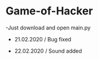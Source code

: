# Game-of-Hacker

-Just download and open main.py

- 21.02.2020 / Bug fixed

- 22.02.2020 / Sound added
